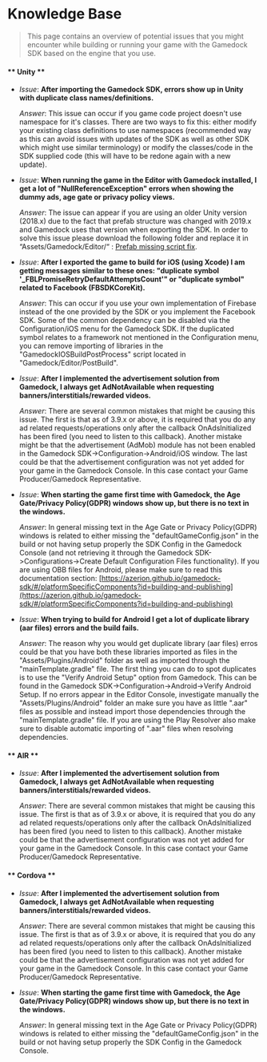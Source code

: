 # Knowledge Base

> This page contains an overview of potential issues that you might encounter while building or running your game with the Gamedock SDK based on the engine that you use.

<!-- tabs:start -->

#### ** Unity **

* *Issue*: **After importing the Gamedock SDK, errors show up in Unity with duplicate class names/definitions.**

  *Answer*: This issue can occur if you game code project doesn't use namespace for it's classes. There are two ways to fix this: either modify your existing class definitions to use namespaces (recommended way as this can avoid issues with updates of the SDK as well as other SDK which might use similar terminology) or modify the classes/code in the SDK supplied code (this will have to be redone again with a new update).


* *Issue*: **When running the game in the Editor with Gamedock installed, I get a lot of "NullReferenceException" errors when showing the dummy ads, age gate or privacy policy views.**

  *Answer*: The issue can appear if you are using an older Unity version (2018.x) due to the fact that prefab structure was changed with 2019.x and Gamedock uses that version when exporting the SDK. In order to solve this issue please download the following folder and replace it in “Assets/Gamedock/Editor/“ : [Prefab missing script fix](https://splashscreens.cdn.spilcloud.com/files/1574351079_Prefabs.zip).


* *Issue*: **After I exported the game to build for iOS (using Xcode) I am getting messages similar to these ones: "duplicate symbol '_FBLPromiseRetryDefaultAttemptsCount'" or "duplicate symbol" related to Facebook (FBSDKCoreKit).**

  *Answer*: This can occur if you use your own implementation of Firebase instead of the one provided by the SDK or you implement the Facebook SDK. Some of the common dependency can be disabled via the Configuration/iOS menu for the Gamedock SDK. If the duplicated symbol relates to a framework not mentioned in the Configuration menu, you can remove importing of libraries in the "GamedockIOSBuildPostProcess" script located in "Gamedock/Editor/PostBuild".


* *Issue*: **After I implemented the advertisement solution from Gamedock, I always get AdNotAvailable when requesting banners/interstitials/rewarded videos.**

  *Answer*: There are several common mistakes that might be causing this issue. The first is that as of 3.9.x or above, it is required that you do any ad related requests/operations only after the callback OnAdsInitialized has been fired (you need to listen to this callback). Another mistake might be that the advertisement (AdMob) module has not been enabled in the Gamedock SDK->Configuration->Android/iOS window. The last could be that the advertisement configuration was not yet added for your game in the Gamedock Console. In this case contact your Game Producer/Gamedock Representative.


* *Issue*: **When starting the game first time with Gamedock, the Age Gate/Privacy Policy(GDPR) windows show up, but there is no text in the windows.**

  *Answer*: In general missing text in the Age Gate or Privacy Policy(GDPR) windows is related to either missing the "defaultGameConfig.json" in the build or not having setup properly the SDK Config in the Gamedock Console (and not retrieving it through the Gamedock SDK->Configurations->Create Default Configuration Files functionality). If you are using OBB files for Android, please make sure to read this documentation section: [https://azerion.github.io/gamedock-sdk/#/platformSpecificComponents?id=building-and-publishing](https://azerion.github.io/gamedock-sdk/#/platformSpecificComponents?id=building-and-publishing)


* *Issue*: **When trying to build for Android I get a lot of duplicate library (aar files) errors and the build fails.**

  *Answer*: The reason why you would get duplicate library (aar files) erros could be that you have both these libraries imported as files in the "Assets/Plugins/Android" folder as well as imported through the "mainTemplate.gradle" file. The first thing you can do to spot duplicates is to use the "Verify Android Setup" option from Gamedock. This can be found in the Gamedock SDK->Configuration->Android->Verify Android Setup. If no errors appear in the Editor Console, investigate manually the "Assets/Plugins/Android" folder an make sure you have as little ".aar" files as possible and instead import those dependencies through the "mainTemplate.gradle" file. If you are using the Play Resolver also make sure to disable automatic importing of ".aar" files when resolving dependencies.

#### ** AIR **

* *Issue*: **After I implemented the advertisement solution from Gamedock, I always get AdNotAvailable when requesting banners/interstitials/rewarded videos.**

  *Answer*: There are several common mistakes that might be causing this issue. The first is that as of 3.9.x or above, it is required that you do any ad related requests/operations only after the callback OnAdsInitialized has been fired (you need to listen to this callback). Another mistake could be that the advertisement configuration was not yet added for your game in the Gamedock Console. In this case contact your Game Producer/Gamedock Representative.

#### ** Cordova **

* *Issue*: **After I implemented the advertisement solution from Gamedock, I always get AdNotAvailable when requesting banners/interstitials/rewarded videos.**

  *Answer*: There are several common mistakes that might be causing this issue. The first is that as of 3.9.x or above, it is required that you do any ad related requests/operations only after the callback OnAdsInitialized has been fired (you need to listen to this callback). Another mistake could be that the advertisement configuration was not yet added for your game in the Gamedock Console. In this case contact your Game Producer/Gamedock Representative.

* *Issue*: **When starting the game first time with Gamedock, the Age Gate/Privacy Policy(GDPR) windows show up, but there is no text in the windows.**

  *Answer*: In general missing text in the Age Gate or Privacy Policy(GDPR) windows is related to either missing the "defaultGameConfig.json" in the build or not having setup properly the SDK Config in the Gamedock Console.

<!-- tabs:end -->